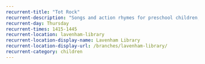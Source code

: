 ```yaml
---
recurrent-title: "Tot Rock"
recurrent-description: "Songs and action rhymes for preschool children, term-time only"
recurrent-day: Thursday
recurrent-times: 1415-1445
recurrent-location: lavenham-library
recurrent-location-display-name: Lavenham Library
recurrent-location-display-url: /branches/lavenham-library/
recurrent-category: children
---
```

